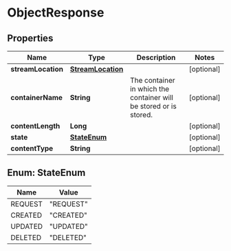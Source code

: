 
# ObjectResponse

## Properties
Name | Type | Description | Notes
------------ | ------------- | ------------- | -------------
**streamLocation** | [**StreamLocation**](StreamLocation.md) |  |  [optional]
**containerName** | **String** | The container in which the container will be stored or is stored. |  [optional]
**contentLength** | **Long** |  |  [optional]
**state** | [**StateEnum**](#StateEnum) |  |  [optional]
**contentType** | **String** |  |  [optional]


<a name="StateEnum"></a>
## Enum: StateEnum
Name | Value
---- | -----
REQUEST | &quot;REQUEST&quot;
CREATED | &quot;CREATED&quot;
UPDATED | &quot;UPDATED&quot;
DELETED | &quot;DELETED&quot;



